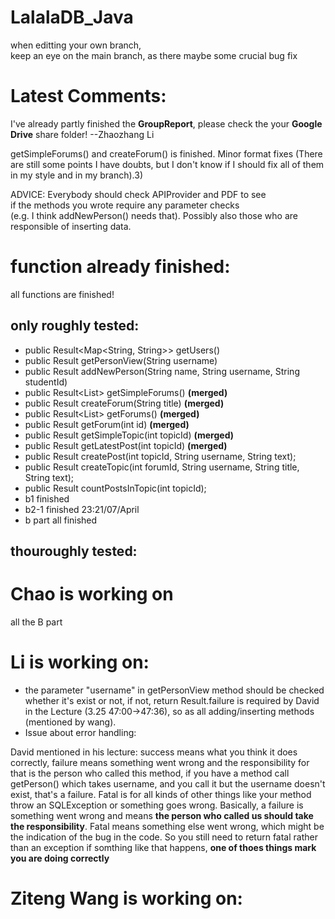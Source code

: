 # LalalaDB_Java
when editting your own branch,   
keep an eye on the main branch, as there maybe some crucial bug fix

# Latest Comments:
I've already partly finished the __GroupReport__, please check the your __Google Drive__ share folder! --Zhaozhang Li

getSimpleForums() and createForum() is finished.
Minor format fixes
(There are still some points I have doubts, but I don't know if I should fix all of them in my style and in my branch).3)  

ADVICE: Everybody should check APIProvider and PDF to see   
if the methods you wrote require any parameter checks   
(e.g. I think addNewPerson() needs that). Possibly also those who are responsible of inserting data.  

# function already finished:
  all functions are finished!    
     
  ## only roughly tested:   
  * public Result<Map<String, String>> getUsers()  
  * public Result<PersonView> getPersonView(String username)  
  * public Result addNewPerson(String name, String username, String studentId)  
  * public Result<List<SimpleForumSummaryView>> getSimpleForums() **(merged)**
  * public Result createForum(String title) **(merged)**  
  * public Result<List<ForumSummaryView>> getForums()  **(merged)**
  * public Result<ForumView> getForum(int id) **(merged)**
  * public Result<SimpleTopicView> getSimpleTopic(int topicId) **(merged)**
  * public Result<PostView> getLatestPost(int topicId) **(merged)**
  * public Result createPost(int topicId, String username, String text);
  * public Result createTopic(int forumId, String username, String title, String text);
  * public Result<Integer> countPostsInTopic(int topicId);
  * b1 finished
  * b2-1 finished 23:21/07/April
  * b part all finished
  ## thouroughly tested:

# Chao is working on
  all the B part  

# Li is working on:
  * the parameter "username" in getPersonView method should be checked whether it's exist or not, if not, return Result.failure is required by David in the Lecture (3.25 47:00->47:36), so as all adding/inserting methods (mentioned by wang).
  * Issue about error handling:

  David mentioned in his lecture: success means what you think it does correctly, failure means something went wrong and the responsibility for that is the person who called this method, if you have a method call getPerson() which takes username, and you call it but the username doesn't exist, that's a failure. Fatal is for all kinds of other things like your method throw an SQLException or something goes wrong. Basically, a failure is something went wrong and means __the person who called us should take the responsibility__. Fatal means something else went wrong, which might be the indication of the bug in the code. So you still need to return fatal rather than an exception if somthing like that happens, __one of thoes things mark you are doing correctly__

# Ziteng Wang is working on:
